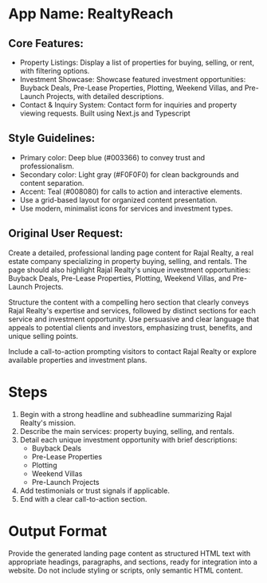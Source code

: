 # **App Name**: RealtyReach

## Core Features:

- Property Listings: Display a list of properties for buying, selling, or rent, with filtering options.
- Investment Showcase: Showcase featured investment opportunities: Buyback Deals, Pre-Lease Properties, Plotting, Weekend Villas, and Pre-Launch Projects, with detailed descriptions.
- Contact & Inquiry System: Contact form for inquiries and property viewing requests. Built using Next.js and Typescript

## Style Guidelines:

- Primary color: Deep blue (#003366) to convey trust and professionalism.
- Secondary color: Light gray (#F0F0F0) for clean backgrounds and content separation.
- Accent: Teal (#008080) for calls to action and interactive elements.
- Use a grid-based layout for organized content presentation.
- Use modern, minimalist icons for services and investment types.

## Original User Request:
Create a detailed, professional landing page content for Rajal Realty, a real estate company specializing in property buying, selling, and rentals. The page should also highlight Rajal Realty's unique investment opportunities: Buyback Deals, Pre-Lease Properties, Plotting, Weekend Villas, and Pre-Launch Projects.

Structure the content with a compelling hero section that clearly conveys Rajal Realty's expertise and services, followed by distinct sections for each service and investment opportunity. Use persuasive and clear language that appeals to potential clients and investors, emphasizing trust, benefits, and unique selling points.

Include a call-to-action prompting visitors to contact Rajal Realty or explore available properties and investment plans.

# Steps
1. Begin with a strong headline and subheadline summarizing Rajal Realty's mission.
2. Describe the main services: property buying, selling, and rentals.
3. Detail each unique investment opportunity with brief descriptions:
   - Buyback Deals
   - Pre-Lease Properties
   - Plotting
   - Weekend Villas
   - Pre-Launch Projects
4. Add testimonials or trust signals if applicable.
5. End with a clear call-to-action section.

# Output Format
Provide the generated landing page content as structured HTML text with appropriate headings, paragraphs, and sections, ready for integration into a website. Do not include styling or scripts, only semantic HTML content.
  